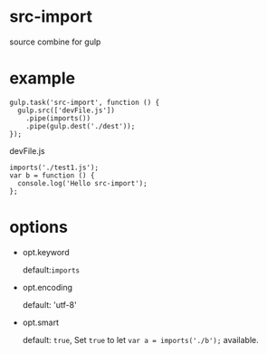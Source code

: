 # src-import
source combine for gulp

# example
```
gulp.task('src-import', function () {
  gulp.src(['devFile.js'])
    .pipe(imports())
    .pipe(gulp.dest('./dest'));
});
```

devFile.js
```
imports('./test1.js');
var b = function () {
  console.log('Hello src-import');
};
```

# options

- opt.keyword

  default:`imports`

- opt.encoding
  
  default: 'utf-8'

- opt.smart

  default: `true`, Set `true` to let `var a = imports('./b');` available.
